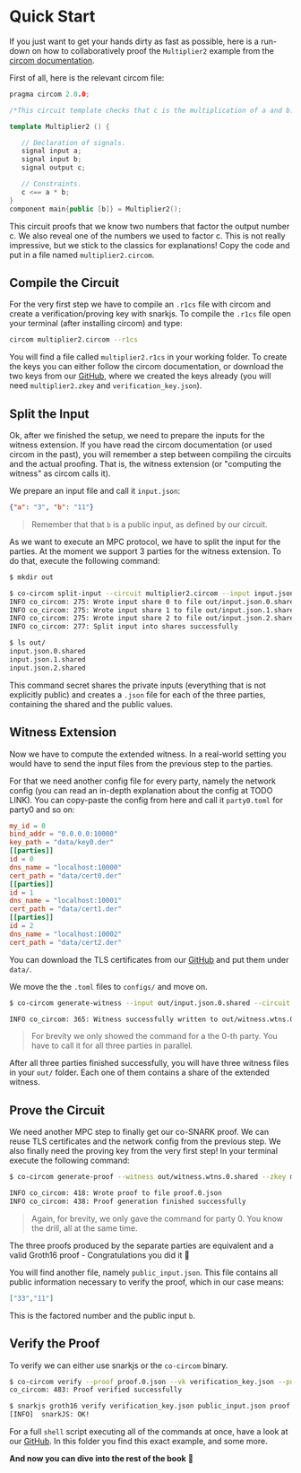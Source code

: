 # Quick Start

If you just want to get your hands dirty as fast as possible, here is a run-down on how to collaboratively proof the `Multiplier2` example from the [circom documentation](https://docs.circom.io/getting-started/installation/).

First of all, here is the relevant circom file:

```c++
pragma circom 2.0.0;

/*This circuit template checks that c is the multiplication of a and b.*/  

template Multiplier2 () {  

   // Declaration of signals.  
   signal input a;  
   signal input b;  
   signal output c;  

   // Constraints.  
   c <== a * b;  
}
component main{public [b]} = Multiplier2();
```

This circuit proofs that we know two numbers that factor the output number c. We also reveal one of the numbers we used to factor c. This is not really impressive, but we stick to the classics for explanations! Copy the code and put in a file named `multiplier2.circom`.

## Compile the Circuit

For the very first step we have to compile an `.r1cs` file with circom and create a verification/proving key with snarkjs. To compile the `.r1cs` file open your terminal (after installing circom) and type:

```bash
circom multiplier2.circom --r1cs
```

You will find a file called `multiplier2.r1cs` in your working folder. To create the keys you can either follow the circom documentation, or download the two keys from our [GitHub](https://github.com/TaceoLabs/collaborative-circom/tree/main/collaborative-circom/examples/test_vectors/multiplier2), where we created the keys already (you will need `multiplier2.zkey` and `verification_key.json`).

## Split the Input

Ok, after we finished the setup, we need to prepare the inputs for the witness extension. If you have read the circom documentation (or used circom in the past), you will remember a step between compiling the circuits and the actual proofing. That is, the witness extension (or "computing the witness" as circom calls it).

We prepare an input file and call it `input.json`:

```json
{"a": "3", "b": "11"}
```

> Remember that that `b` is a public input, as defined by our circuit.

As we want to execute an MPC protocol, we have to split the input for the parties. At the moment we support 3 parties for the witness extension. To do that, execute the following command:

```bash
$ mkdir out

$ co-circom split-input --circuit multiplier2.circom --input input.json --protocol REP3 --out-dir out/
INFO co_circom: 275: Wrote input share 0 to file out/input.json.0.shared
INFO co_circom: 275: Wrote input share 1 to file out/input.json.1.shared
INFO co_circom: 275: Wrote input share 2 to file out/input.json.2.shared
INFO co_circom: 277: Split input into shares successfully

$ ls out/
input.json.0.shared
input.json.1.shared
input.json.2.shared
```

This command secret shares the private inputs (everything that is not explicitly public) and creates a `.json` file for each of the three parties, containing the shared and the public values.

## Witness Extension

Now we have to compute the extended witness. In a real-world setting you would have to send the input files from the previous step to the parties.

For that we need another config file for every party, namely the network config (you can read an in-depth explanation about the config at TODO LINK). You can copy-paste the config from here and call it `party0.toml` for party0 and so on:

```toml
my_id = 0
bind_addr = "0.0.0.0:10000"
key_path = "data/key0.der"
[[parties]]
id = 0
dns_name = "localhost:10000"
cert_path = "data/cert0.der"
[[parties]]
id = 1
dns_name = "localhost:10001"
cert_path = "data/cert1.der"
[[parties]]
id = 2
dns_name = "localhost:10002"
cert_path = "data/cert2.der"
```

You can download the TLS certificates from our [GitHub](https://github.com/TaceoLabs/collaborative-circom/tree/a37d24abcc1069e6e30b0e6638870bcd8834451a/collaborative-circom/examples/data) and put them under `data/`.

We move the the `.toml` files to `configs/` and move on.

```bash
$ co-circom generate-witness --input out/input.json.0.shared --circuit multiplier2.circom --protocol REP3 --config configs/party0.toml --out out/witness.wtns.0.shared

INFO co_circom: 365: Witness successfully written to out/witness.wtns.0.shared
```

> For brevity we only showed the command for a the 0-th party. You have to call it for all three parties in parallel.

After all three parties finished successfully, you will have three witness files in your `out/` folder. Each one of them contains a share of the extended witness.

## Prove the Circuit

We need another MPC step to finally get our co-SNARK proof. We can reuse TLS certificates and the network config from the previous step. We also finally need the proving key from the very first step! In your terminal execute the following command:

```bash
$ co-circom generate-proof --witness out/witness.wtns.0.shared --zkey multiplier2.zkey --protocol REP3 --config configs/party0.toml --out proof.0.json --public-input public_input.json

INFO co_circom: 418: Wrote proof to file proof.0.json
INFO co_circom: 438: Proof generation finished successfully
```

> Again, for brevity, we only gave the command for party 0. You know the drill, all at the same time.

The three proofs produced by the separate parties are equivalent and a valid Groth16 proof - Congratulations you did it 🎉

You will find another file, namely `public_input.json`. This file contains all public information necessary to verify the proof, which in our case means:

```json
["33","11"]
```

This is the factored number and the public input `b`.

## Verify the Proof

To verify we can either use snarkjs or the `co-circom` binary.

```bash
$ co-circom verify --proof proof.0.json --vk verification_key.json --public-input public_input.json
co_circom: 483: Proof verified successfully

$ snarkjs groth16 verify verification_key.json public_input.json proof.0.json
[INFO]  snarkJS: OK!
```

For a full `shell` script executing all of the commands at once, have a look at our [GitHub](collaborative-circom/examples). In this folder you find this exact example, and some more.

**And now you can dive into the rest of the book** 🦀

<!-- knowledge of a pre-image to a Poseidon[^1] hash.

This circuit computes the Poseidon hash of one field element. You will need the circom standard library (or at least the relevant Poseidon files) located at `libs/` (download it [here](https://github.com/iden3/circomlib/tree/master/circuits)).
[^1]: Poseidon: [https://eprint.iacr.org/2019/458.pdf](https://eprint.iacr.org/2019/458.pdf) -->
